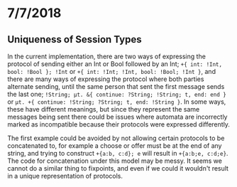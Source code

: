 # 7/7/2018

## Uniqueness of Session Types

In the current implementation, there are two ways of expressing the protocol of sending either an Int or Bool followed by an Int; `+{ int: !Int, bool: !Bool }; !Int` or `+{ int: !Int; !Int, bool: !Bool; !Int }`, and there are many ways of expressing the protocol where both parties alternate sending, until the same person that sent the first message sends the last one; `!String; µt. &{ continue: ?String; !String; t, end: end }` or `µt. +{ continue: !String; ?String; t, end: !String }`. In some ways, these have different meanings, but since they represent the same messages being sent there could be issues where automata are incorrectly marked as incompatible because their protocols were expressed differently.

The first example could be avoided by not allowing certain protocols to be concatenated to, for example a choose or offer must be at the end of any string, and trying to construct `+{a:b, c:d}; e` will result in `+{a:b;e, c:d;e}`. The code for concatenation under this model may be messy. It seems we cannot do a similar thing to fixpoints, and even if we could it wouldn't result in a unique representation of protocols.
